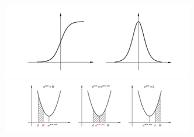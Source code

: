 ![1](https://github.com/Tseing/matplotlib_proj/raw/master/images/PicFunction.jpg)
![2](https://github.com/Tseing/matplotlib_proj/raw/master/images/220914.jpg)